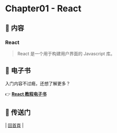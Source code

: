 # Chapter01 - React

## :memo: 内容

### React

> React 是一个用于构建用户界面的 Javascript 库。

## :book: 电子书

入门内容不过瘾，还想了解更多？

​:point_right: [**React 教程电子书**](https://dunwu.gitbooks.io/html-notes/content/)

## :door: 传送门

| [回首頁](https://github.com/dunwu/frontend-tutorial/tree/master/docs) |
